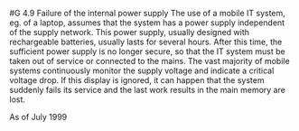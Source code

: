 #G 4.9 Failure of the internal power supply
The use of a mobile IT system, eg. of a laptop, assumes that the system has a power supply independent of the supply network. This power supply, usually designed with rechargeable batteries, usually lasts for several hours. After this time, the sufficient power supply is no longer secure, so that the IT system must be taken out of service or connected to the mains. The vast majority of mobile systems continuously monitor the supply voltage and indicate a critical voltage drop. If this display is ignored, it can happen that the system suddenly fails its service and the last work results in the main memory are lost.

As of July 1999




